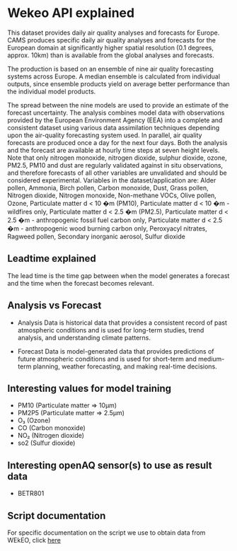 # Wekeo API explained
This dataset provides daily air quality analyses and forecasts for Europe. CAMS produces specific daily air quality analyses and forecasts for the European domain at significantly higher spatial resolution (0.1 degrees, approx. 10km) than is available from the global analyses and forecasts. 

The production is based on an ensemble of nine air quality forecasting systems across Europe. A median ensemble is calculated from individual outputs, since ensemble products yield on average better performance than the individual model products. 

The spread between the nine models are used to provide an estimate of the forecast uncertainty. The analysis combines model data with observations provided by the European Environment Agency (EEA) into a complete and consistent dataset using various data assimilation techniques depending upon the air-quality forecasting system used. In parallel, air quality forecasts are produced once a day for the next four days. Both the analysis and the forecast are available at hourly time steps at seven height levels. Note that only nitrogen monoxide, nitrogen dioxide, sulphur dioxide, ozone, PM2.5, PM10 and dust are regularly validated against in situ observations, and therefore forecasts of all other variables are unvalidated and should be considered experimental. Variables in the dataset/application are: Alder pollen, Ammonia, Birch pollen, Carbon monoxide, Dust, Grass pollen, Nitrogen dioxide, Nitrogen monoxide, Non-methane VOCs, Olive pollen, Ozone, Particulate matter d < 10 �m (PM10), Particulate matter d < 10 �m - wildfires only, Particulate matter d < 2.5 �m (PM2.5), Particulate matter d < 2.5 �m - anthropogenic fossil fuel carbon only, Particulate matter d < 2.5 �m - anthropogenic wood burning carbon only, Peroxyacyl nitrates, Ragweed pollen, Secondary inorganic aerosol, Sulfur dioxide

## Leadtime explained
The lead time is the time gap between when the model generates a forecast and the time when the forecast becomes relevant.

## Analysis vs Forecast

+ Analysis Data is historical data that provides a consistent record of past atmospheric conditions and is used for long-term studies, trend analysis, and understanding climate patterns.

+ Forecast Data is model-generated data that provides predictions of future atmospheric conditions and is used for short-term and medium-term planning, weather forecasting, and making real-time decisions.

## Interesting values for model training

+ PM10 (Particulate matter => 10µm)
+ PM2P5 (Particulate matter => 2.5µm)
+ O₃ (Ozone)
+ CO (Carbon monoxide) 
+ NO₂ (Nitrogen dioxide)
+ so2 (Sulfur dioxide)

## Interesting openAQ sensor(s) to use as result data
+ BETR801

## Script documentation

For specific documentation on the script we use to obtain data from WEkEO, click [here]("documentation/WEkEO.md")